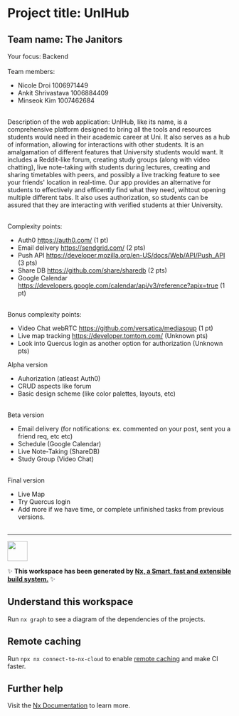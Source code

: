 # Project title: UnIHub

## Team name: The Janitors

Your focus: Backend <br /> <br />
Team members:

- Nicole Droi 1006971449
- Ankit Shrivastava 1006884409
- Minseok Kim 1007462684 <br /> <br />

Description of the web application:
UnIHub, like its name, is a comprehensive platform designed to bring all the tools and resources students would need in their academic career at Uni. It also serves as a hub of information, allowing for interactions with other students. It is an amalgamation of different features that University students would want. It includes a Reddit-like forum, creating study groups (along with video chatting), live note-taking with students during lectures, creating and sharing timetables with peers, and possibly a live tracking feature to see your friends' location in real-time. Our app provides an alternative for students to effectively and efficently find what they need, wihtout opening multiple different tabs. It also uses authorization, so students can be assured that they are interacting with verified students at thier University.
<br /> <br />

Complexity points:

- Auth0 https://auth0.com/ (1 pt)
- Email delivery https://sendgrid.com/ (2 pts)
- Push API https://developer.mozilla.org/en-US/docs/Web/API/Push_API (3 pts)
- Share DB https://github.com/share/sharedb (2 pts)
- Google Calendar https://developers.google.com/calendar/api/v3/reference?apix=true (1 pt) <br /> <br />

Bonus complexity points:

- Video Chat webRTC https://github.com/versatica/mediasoup (1 pt)
- Live map tracking https://developer.tomtom.com/ (Unknown pts)
- Look into Quercus login as another option for authorization (Unknown pts)

Alpha version

- Auhorization (atleast Auth0)
- CRUD aspects like forum
- Basic design scheme (like color palettes, layouts, etc) <br /> <br />

Beta version

- Email delivery (for notifications: ex. commented on your post, sent you a friend req, etc etc)
- Schedule (Google Calendar)
- Live Note-Taking (ShareDB)
- Study Group (Video Chat) <br /> <br />

Final version

- Live Map
- Try Quercus login
- Add more if we have time, or complete unfinished tasks from previous versions. <br /> <br />

---

<a alt="Nx logo" href="https://nx.dev" target="_blank" rel="noreferrer"><img src="https://raw.githubusercontent.com/nrwl/nx/master/images/nx-logo.png" width="45"></a>

✨ **This workspace has been generated by [Nx, a Smart, fast and extensible build system.](https://nx.dev)** ✨

## Understand this workspace

Run `nx graph` to see a diagram of the dependencies of the projects.

## Remote caching

Run `npx nx connect-to-nx-cloud` to enable [remote caching](https://nx.app) and make CI faster.

## Further help

Visit the [Nx Documentation](https://nx.dev) to learn more.
